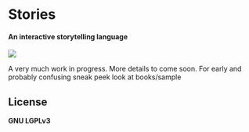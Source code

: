 # Stories
#### An interactive storytelling language

[![](https://jitpack.io/v/luq-0/stories.svg)](https://jitpack.io/#luq-0/stories)

A very much work in progress. More details to come soon.
For early and probably confusing sneak peek look at books/sample

## License

**GNU LGPLv3**
